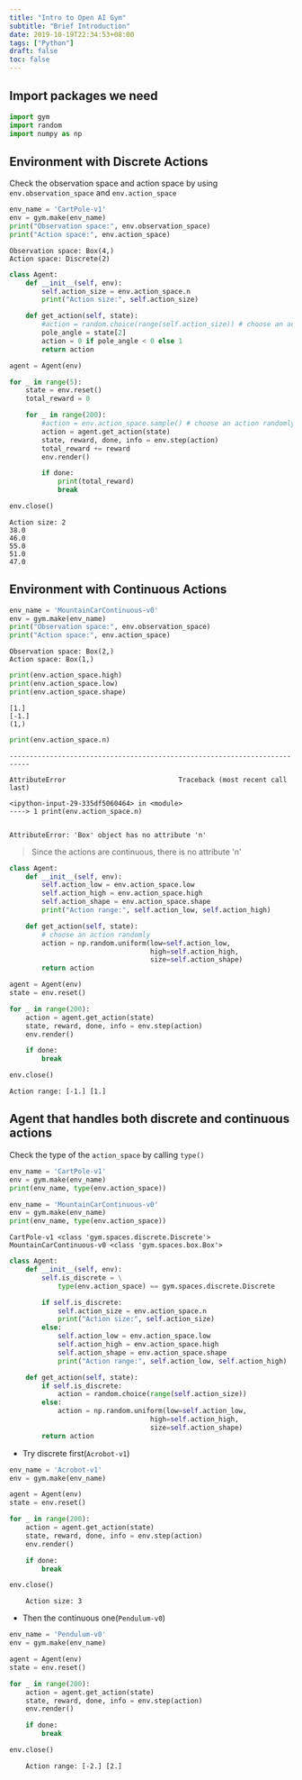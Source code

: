 ```yaml
---
title: "Intro to Open AI Gym"
subtitle: "Brief Introduction"
date: 2019-10-19T22:34:53+08:00
tags: ["Python"]
draft: false
toc: false
---
```


## Import packages we need


```python
import gym
import random
import numpy as np
```

## Environment with Discrete Actions

Check the observation space and action space by using `env.observation_space` and `env.action_space`


```python
env_name = 'CartPole-v1'
env = gym.make(env_name)
print("Observation space:", env.observation_space)
print("Action space:", env.action_space)
```

    Observation space: Box(4,)
    Action space: Discrete(2)



```python
class Agent:
    def __init__(self, env):
        self.action_size = env.action_space.n
        print("Action size:", self.action_size)

    def get_action(self, state):
        #action = random.choice(range(self.action_size)) # choose an action randomly
        pole_angle = state[2]
        action = 0 if pole_angle < 0 else 1
        return action
```


```python
agent = Agent(env)

for _ in range(5):
    state = env.reset()
    total_reward = 0

    for _ in range(200):
        #action = env.action_space.sample() # choose an action randomly
        action = agent.get_action(state)
        state, reward, done, info = env.step(action)
        total_reward += reward
        env.render()

        if done:
            print(total_reward)
            break

env.close()
```

    Action size: 2
    38.0
    46.0
    55.0
    51.0
    47.0


## Environment with Continuous Actions


```python
env_name = 'MountainCarContinuous-v0'
env = gym.make(env_name)
print("Observation space:", env.observation_space)
print("Action space:", env.action_space)
```

    Observation space: Box(2,)
    Action space: Box(1,)



```python
print(env.action_space.high)
print(env.action_space.low)
print(env.action_space.shape)
```

    [1.]
    [-1.]
    (1,)



```python
print(env.action_space.n)
```


    ---------------------------------------------------------------------------

    AttributeError                            Traceback (most recent call last)

    <ipython-input-29-335df5060464> in <module>
    ----> 1 print(env.action_space.n)


    AttributeError: 'Box' object has no attribute 'n'


> Since the actions are continuous, there is no attribute 'n'


```python
class Agent:
    def __init__(self, env):
        self.action_low = env.action_space.low
        self.action_high = env.action_space.high
        self.action_shape = env.action_space.shape
        print("Action range:", self.action_low, self.action_high)

    def get_action(self, state):
        # choose an action randomly
        action = np.random.uniform(low=self.action_low,
                                   high=self.action_high,
                                   size=self.action_shape)
        return action
```


```python
agent = Agent(env)
state = env.reset()

for _ in range(200):
    action = agent.get_action(state)
    state, reward, done, info = env.step(action)
    env.render()

    if done:
        break

env.close()
```

    Action range: [-1.] [1.]


## Agent that handles both discrete and continuous actions

Check the type of the `action_space` by calling `type()`


```python
env_name = 'CartPole-v1'
env = gym.make(env_name)
print(env_name, type(env.action_space))

env_name = 'MountainCarContinuous-v0'
env = gym.make(env_name)
print(env_name, type(env.action_space))
```

    CartPole-v1 <class 'gym.spaces.discrete.Discrete'>
    MountainCarContinuous-v0 <class 'gym.spaces.box.Box'>



```python
class Agent:
    def __init__(self, env):
        self.is_discrete = \
            type(env.action_space) == gym.spaces.discrete.Discrete

        if self.is_discrete:
            self.action_size = env.action_space.n
            print("Action size:", self.action_size)
        else:
            self.action_low = env.action_space.low
            self.action_high = env.action_space.high
            self.action_shape = env.action_space.shape
            print("Action range:", self.action_low, self.action_high)

    def get_action(self, state):
        if self.is_discrete:
            action = random.choice(range(self.action_size))
        else:
            action = np.random.uniform(low=self.action_low,
                                   high=self.action_high,
                                   size=self.action_shape)
        return action
```

* Try discrete first(`Acrobot-v1`)


```python
env_name = 'Acrobot-v1'
env = gym.make(env_name)

agent = Agent(env)
state = env.reset()

for _ in range(200):
    action = agent.get_action(state)
    state, reward, done, info = env.step(action)
    env.render()

    if done:
        break

env.close()
```

        Action size: 3


* Then the continuous one(`Pendulum-v0`)


```python
env_name = 'Pendulum-v0'
env = gym.make(env_name)

agent = Agent(env)
state = env.reset()

for _ in range(200):
    action = agent.get_action(state)
    state, reward, done, info = env.step(action)
    env.render()

    if done:
        break

env.close()
```

        Action range: [-2.] [2.]
